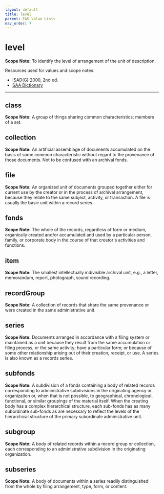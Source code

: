 ```yaml
---
layout: default
title: level
parent: EAS Value Lists
nav_order: 7
---
```


# level

**Scope Note:**
To identify the level of arrangement of the unit of description.

Resources used for values and scope notes:
 - ISAD(G) 2000, 2nd ed.
 - [SAA Dictionary](https://dictionary.archivists.org/)

---

## class

**Scope Note:**
A group of things sharing common characteristics; members of a set.

## collection

**Scope Note:**
An artificial assemblage of documents accumulated on the basis of some common characteristic without regard to the provenance of those documents. Not to be confused with an archival fonds.

## file

**Scope Note:**
An organized unit of documents grouped together either for current use by the creator or in the process of archival arrangement, because they relate to the same subject, activity, or transaction. A file is usually the basic unit within a record series.

## fonds

**Scope Note:**
The whole of the records, regardless of form or medium, organically created and/or accumulated and used by a particular person, family, or corporate body in the course of that creator's activities and functions.

## item

**Scope Note:**
The smallest intellectually indivisible archival unit, e.g., a letter, memorandum, report, photograph, sound recording.

## recordGroup

**Scope Note:**
A collection of records that share the same provenance or were created in the same administrative unit.

## series

**Scope Note:**
Documents arranged in accordance with a filing system or maintained as a unit because they result from the same accumulation or filing process, or the same activity; have a particular form; or because of some other relationship arising out of their creation, receipt, or use. A series is also known as a records series.

## subfonds

**Scope Note:**
A subdivision of a fonds containing a body of related records corresponding to administrative subdivisions in the originating agency or organization or, when that is not possible, to geographical, chronological, functional, or similar groupings of the material itself. When the creating body has a complex hierarchical structure, each sub-fonds has as many subordinate sub-fonds as are necessary to reflect the levels of the hierarchical structure of the primary subordinate administrative unit.

## subgroup

**Scope Note:**
A body of related records within a record group or collection, each corresponding to an administrative subdivision in the originating organization.

## subseries

**Scope Note:**
A body of documents within a series readily distinguished from the whole by filing arrangement, type, form, or content.

